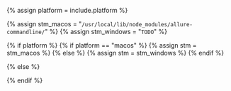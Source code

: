 <!-- _includes/docs/env/java/ -->

{% assign platform = include.platform %}

{% assign stm_macos =  "`/usr/local/lib/node_modules/allure-commandline/`" %}
{% assign stm_windows =  "`TODO`" %}

<!-- macOS & Windows -->
{% if platform %}
    {% if platform == "macos" %}
        {% assign stm =  stm_macos %}
    {% else %}
        {% assign stm =  stm_windows %}
    {% endif %}

<!-- ALL -->
{% else %}

{% endif %}
